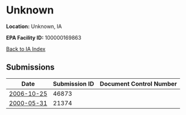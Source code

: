 # Unknown

**Location:** Unknown, IA

**EPA Facility ID:** 100000169863

[Back to IA Index](../../index.md)

## Submissions

| Date | Submission ID | Document Control Number |
|------|--------------|-------------------------|
| [2006-10-25](submissions/46873.md) | 46873 |  |
| [2000-05-31](submissions/21374.md) | 21374 |  |
